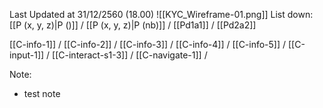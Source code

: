Last Updated at 31/12/2560 (18.00)
![[KYC_Wireframe-01.png]]
List down:
[[P (x, y, z)|P ()]]  / [[P (x, y, z)|P (nb)]] / [[Pd1a1]] / [[Pd2a2]]

[[C-info-1]] / [[C-info-2]] / [[C-info-3]] / [[C-info-4]] / [[C-info-5]] /
[[C-input-1]]  / [[C-interact-s1-3]] / [[C-navigate-1]] /

Note:
- test note
